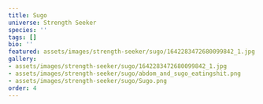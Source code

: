 ```yaml
---
title: Sugo
universe: Strength Seeker
species: ''
tags: []
bio: ''
featured: assets/images/strength-seeker/sugo/1642283472680099842_1.jpg
gallery:
- assets/images/strength-seeker/sugo/1642283472680099842_1.jpg
- assets/images/strength-seeker/sugo/abdom_and_sugo_eatingshit.png
- assets/images/strength-seeker/sugo/Sugo.png
order: 4
---
```

